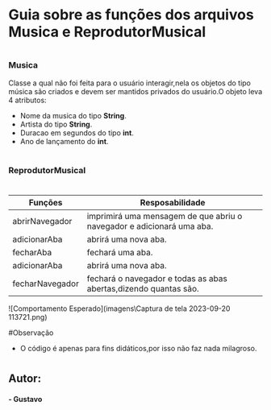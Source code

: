 # Guia sobre as funções dos arquivos Musica e ReprodutorMusical
#
### Musica
Classe a qual não foi feita para o usuário interagir,nela os objetos do tipo música são criados e devem ser mantidos privados do usuário.O objeto leva 4 atributos:
* Nome da musica do tipo **String**.
* Artista do tipo **String**.
* Duracao em segundos do tipo **int**.
* Ano de lançamento do **int**.
#
#
### ReprodutorMusical
#
| Funções  | Resposabilidade |
| ------------- | ------------- |
|abrirNavegador | imprimirá uma mensagem de que abriu o navegador e adicionará uma aba.  |
|adicionarAba | abrirá uma nova aba.  |
|fecharAba | fechará uma aba. |
|adicionarAba | abrirá uma nova aba.  |
|fecharNavegador | fechará o navegador e todas as abas abertas,dizendo quantas são.  |


![Comportamento Esperado](imagens\Captura de tela 2023-09-20 113721.png)

 
#Observação
* O código é apenas para fins didáticos,por isso não faz nada milagroso.
#

## Autor:
#### - Gustavo